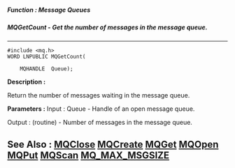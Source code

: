 ##### Function : Message Queues
##### MQGetCount - Get the number of messages in the message queue.
---
```
#include <mq.h>
WORD LNPUBLIC MQGetCount(

	MQHANDLE  Queue);
```
**Description :**

Return the number of messages waiting in the message queue.

**Parameters :**
Input :
Queue  -  Handle of an open message queue.

Output :
(routine)  -  Number of messages in the message queue.



**See Also :**
[MQClose](/reference/Func/MQClose)
[MQCreate](/reference/Func/MQCreate)
[MQGet](/reference/Func/MQGet)
[MQOpen](/reference/Func/MQOpen)
[MQPut](/reference/Func/MQPut)
[MQScan](/reference/Func/MQScan)
[MQ_MAX_MSGSIZE](/reference/Symb/MQ_MAX_MSGSIZE)
---
